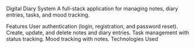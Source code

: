 Digital Diary System
A full-stack application for managing notes, diary entries, tasks, and mood tracking.

Features
User authentication (login, registration, and password reset).
Create, update, and delete notes and diary entries.
Task management with status tracking.
Mood tracking with notes.
Technologies Used